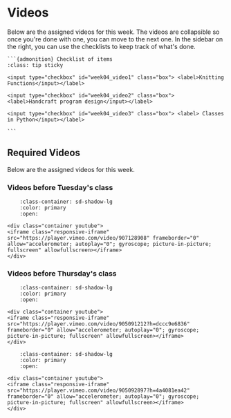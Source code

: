 # Videos

Below are the assigned videos for this week. 
The videos are collapsible so once you're done with one, you can move to the next one.
In the sidebar on the right, you can use the checklists to keep track of what's done.

````{margin}
```{admonition} Checklist of items
:class: tip sticky

<input type="checkbox" id="week04_video1" class="box"> <label>Knitting Functions</input></label>

<input type="checkbox" id="week04_video2" class="box"> <label>Handcraft program design</input></label>

<input type="checkbox" id="week04_video3" class="box"> <label> Classes in Python</input></label>

```
````

## Required Videos

Below are the assigned videos for this week.

### Videos before Tuesday's class

```{dropdown} 1. Knitting Functions
    :class-container: sd-shadow-lg
    :color: primary
    :open:

<div class="container youtube">
<iframe class="responsive-iframe" src="https://player.vimeo.com/video/907128908" frameborder="0" allow="accelerometer; autoplay="0"; gyroscope; picture-in-picture; fullscreen" allowfullscreen></iframe>
</div>
```

### Videos before Thursday's class

```{dropdown} 4. Handcraft Program Design
    :class-container: sd-shadow-lg
    :color: primary
    :open:

<div class="container youtube">
<iframe class="responsive-iframe" src="https://player.vimeo.com/video/905091212?h=dccc9e6836" frameborder="0" allow="accelerometer; autoplay="0"; gyroscope; picture-in-picture; fullscreen" allowfullscreen></iframe>
</div>
```

```{dropdown} 5. Classes in Python
    :class-container: sd-shadow-lg
    :color: primary
    :open:

<div class="container youtube">
<iframe class="responsive-iframe" src="https://player.vimeo.com/video/905092897?h=4a4081ea42" frameborder="0" allow="accelerometer; autoplay="0"; gyroscope; picture-in-picture; fullscreen" allowfullscreen></iframe>
</div>
```